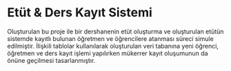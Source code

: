 # Etüt & Ders Kayıt Sistemi

Oluşturulan bu proje ile bir dershanenin etüt oluşturma ve oluşturulan etütün sistemde kayıtlı bulunan öğretmen ve öğrencilere atanması süreci simule edilmiştir. İlişkili tablolar kullanılarak oluşturulan veri tabanına yeni öğrenci, öğretmen ve ders kayıt işlemi yapılırken mükerrer kayıt oluşumunun da önüne geçilmesi tasarlanmıştır.